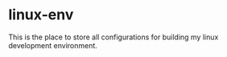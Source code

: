 # linux-env
This is the place to store all configurations for building my linux development environment.
